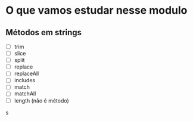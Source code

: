 # O que vamos estudar nesse modulo
## Métodos em strings

- [ ]  trim
- [ ]  slice
- [ ]  split
- [ ]  replace
- [ ]  replaceAll
- [ ]  includes
- [ ]  match
- [ ]  matchAll
- [ ]  length (não é método)

s